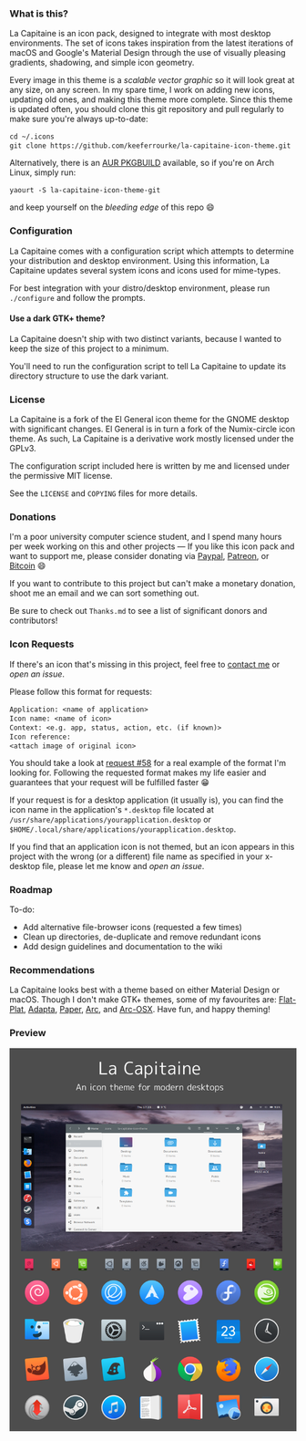 ### What is this?
La Capitaine is an icon pack, designed to integrate with most desktop environments. The set of icons takes inspiration from the latest iterations of macOS and Google's Material Design through the use of visually pleasing gradients, shadowing, and simple icon geometry.

Every image in this theme is a _scalable vector graphic_ so it will look great at any size, on any screen. In my spare time, I work on adding new icons, updating old ones, and making this theme more complete. Since this theme is updated often, you should clone this git repository and pull regularly to make sure you're always up-to-date:
```
cd ~/.icons
git clone https://github.com/keeferrourke/la-capitaine-icon-theme.git
```
Alternatively, there is an [AUR PKGBUILD](https://aur.archlinux.org/packages/la-capitaine-icon-theme-git) available, so if you're on Arch Linux, simply run:
```
yaourt -S la-capitaine-icon-theme-git
```
and keep yourself on the _bleeding edge_ of this repo :smile:

### Configuration
La Capitaine comes with a configuration script which attempts to determine your distribution and desktop environment. Using this information, La Capitaine updates several system icons and icons used for mime-types.

For best integration with your distro/desktop environment, please run `./configure` and follow the prompts.

#### Use a dark GTK+ theme?
La Capitaine doesn't ship with two distinct variants, because I wanted to keep the size of this project to a minimum.

You'll need to run the configuration script to tell La Capitaine to update its directory structure to use the dark variant.

### License
La Capitaine is a fork of the El General icon theme for the GNOME desktop with significant changes.
El General is in turn a fork of the Numix-circle icon theme.
As such, La Capitaine is a derivative work mostly licensed under the GPLv3.

The configuration script included here is written by me and licensed under the permissive MIT license.

See the `LICENSE` and `COPYING` files for more details.

### Donations
I'm a poor university computer science student, and I spend many hours per week working on this and other projects &mdash; If you like this icon pack and want to support me, please consider donating via [Paypal](https://paypal.me/keeferrourke), [Patreon](https://www.patreon.com/krourke), or [Bitcoin](https://krourke.org/btc.html) :smile:

If you want to contribute to this project but can't make a monetary donation, shoot me an email and we can sort something out.

Be sure to check out `Thanks.md` to see a list of significant donors and contributors!

### Icon Requests
If there's an icon that's missing in this project, feel free to [contact me](https://krourke.org/contact) or _open an issue_.

Please follow this format for requests:
```
Application: <name of application>
Icon name: <name of icon>
Context: <e.g. app, status, action, etc. (if known)>
Icon reference:
<attach image of original icon>
```
You should take a look at [request #58](https://github.com/keeferrourke/la-capitaine-icon-theme/issues/58) for a real example of the format I'm looking for. Following the requested format makes my life easier and guarantees that your request will be fulfilled faster :grin:

If your request is for a desktop application (it usually is), you can find the icon name in the application's `*.desktop` file located at `/usr/share/applications/yourapplication.desktop` or `$HOME/.local/share/applications/yourapplication.desktop`.

If you find that an application icon is not themed, but an icon appears in this project with the wrong (or a different) file name as specified in your x-desktop file, please let me know and _open an issue_.

### Roadmap
To-do:
 * Add alternative file-browser icons (requested a few times)
 * Clean up directories, de-duplicate and remove redundant icons
 * Add design guidelines and documentation to the wiki

### Recommendations
La Capitaine looks best with a theme based on either Material Design or macOS. Though I don't make GTK+ themes, some of my favourites are: [Flat-Plat](http://gnome-look.org/content/show.php/Flat-Plat?content=167704), [Adapta](https://github.com/tista500/Adapta), [Paper](https://snwh.org/paper/theme), [Arc](https://github.com/horst3180/arc-theme), and [Arc-OSX](http://gnome-look.org/content/show.php/Arc-OSX-themes?content=175536). Have fun, and happy theming!

### Preview
![La Capitaine preview](preview.svg.png)
<!-- ![La Capitaine preview](https://cdn.rawgit.com/keeferrourke/la-capitaine-icon-theme/master/preview.svg) -->

